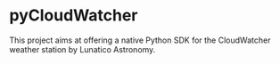 # pyCloudWatcher

This project aims at offering a native Python SDK for the CloudWatcher weather station by Lunatico Astronomy.


